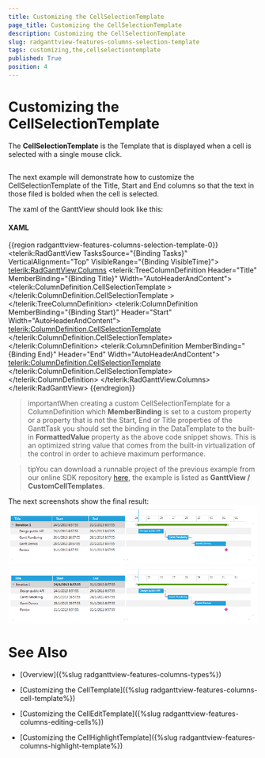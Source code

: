 ```yaml
---
title: Customizing the CellSelectionTemplate
page_title: Customizing the CellSelectionTemplate
description: Customizing the CellSelectionTemplate
slug: radganttview-features-columns-selection-template
tags: customizing,the,cellselectiontemplate
published: True
position: 4
---
```


# Customizing the CellSelectionTemplate



The __CellSelectionTemplate__ is the Template that is displayed when a cell is selected with a single mouse click.

## 

The next example will demonstrate how to customize the CellSelectionTemplate of the Title, Start and End columns so that the text in those filed is bolded when the cell is selected.

The xaml of the GanttView should look like this:

#### __XAML__

{{region radganttview-features-columns-selection-template-0}}
	<telerik:RadGanttView TasksSource="{Binding Tasks}"
						  VerticalAlignment="Top"
						  VisibleRange="{Binding VisibleTime}">
		<telerik:RadGanttView.Columns>
			<telerik:TreeColumnDefinition Header="Title" MemberBinding="{Binding Title}" Width="AutoHeaderAndContent">
				<telerik:ColumnDefinition.CellSelectionTemplate >
					<DataTemplate>
						<TextBlock Text="{Binding FormattedValue}" FontWeight="Bold" VerticalAlignment="Center"/>
					</DataTemplate>
				</telerik:ColumnDefinition.CellSelectionTemplate >
			</telerik:TreeColumnDefinition>
			<telerik:ColumnDefinition MemberBinding="{Binding Start}" Header="Start" Width="AutoHeaderAndContent">
				<telerik:ColumnDefinition.CellSelectionTemplate>
					<DataTemplate>
						<TextBlock Text="{Binding FormattedValue}" FontWeight="Bold" VerticalAlignment="Center"/>
					</DataTemplate>
				</telerik:ColumnDefinition.CellSelectionTemplate>
			</telerik:ColumnDefinition>
			<telerik:ColumnDefinition MemberBinding="{Binding End}" Header="End" Width="AutoHeaderAndContent">
				<telerik:ColumnDefinition.CellSelectionTemplate>
					<DataTemplate>
						<TextBlock Text="{Binding FormattedValue}" FontWeight="Bold" VerticalAlignment="Center"/>
					</DataTemplate>
				</telerik:ColumnDefinition.CellSelectionTemplate>
			</telerik:ColumnDefinition>
		</telerik:RadGanttView.Columns>
	</telerik:RadGanttView>
	{{endregion}}



>importantWhen creating a custom CellSelectionTemplate for a ColumnDefinition which __MemberBinding__ is set to a custom property or a property that is not the Start, End or Title properties of the GanttTask you should set the binding in the DataTemplate to the built-in __FormattedValue__ property as the above code snippet shows. This is an optimized string value that comes from the built-in virtualization of the control in order to achieve maximum performance.
              

>tipYou can download a runnable project of the previous example from our online SDK repository
                  [here](https://github.com/telerik/xaml-sdk), the example is listed as __GanttView / CustomCellTemplates__.
              

The next screenshots show the final result:![radganttview-features-columns-selection-template-1](images/radganttview-features-columns-selection-template-1.png)![radganttview-features-columns-selection-template-2](images/radganttview-features-columns-selection-template-2.png)

# See Also

 * [Overview]({%slug radganttview-features-columns-types%})

 * [Customizing the CellTemplate]({%slug radganttview-features-columns-cell-template%})

 * [Customizing the CellEditTemplate]({%slug radganttview-features-columns-editing-cells%})

 * [Customizing the CellHighlightTemplate]({%slug radganttview-features-columns-highlight-template%})
